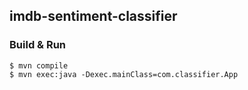 ## imdb-sentiment-classifier

### Build & Run

```
$ mvn compile
$ mvn exec:java -Dexec.mainClass=com.classifier.App
```
